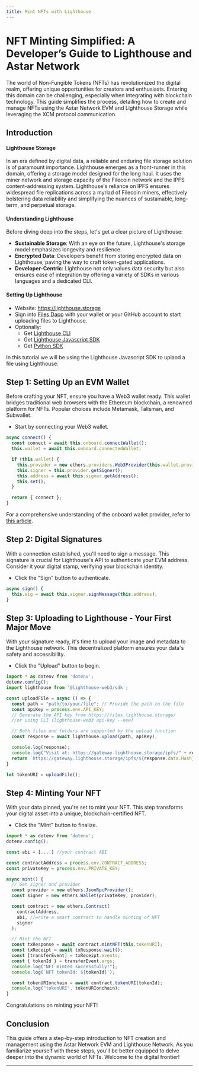 ```yaml
---
title: Mint NFTs with Lighthouse
---
```


# NFT Minting Simplified: A Developer’s Guide to Lighthouse and Astar Network

The world of Non-Fungible Tokens (NFTs) has revolutionized the digital realm, offering unique opportunities for creators and enthusiasts. Entering this domain can be challenging, especially when integrating with blockchain technology. This guide simplifies the process, detailing how to create and manage NFTs using the Astar Network EVM and Lighthouse Storage while leveraging the XCM protocol communication.   

## Introduction
#### Lighthouse Storage
In an era defined by digital data, a reliable and enduring file storage solution is of paramount importance. Lighthouse emerges as a front-runner in this domain, offering a storage model designed for the long haul. It uses the miner network and storage capacity of the Filecoin network and the IPFS content-addressing system. Lighthouse's reliance on IPFS ensures widespread file replications across a myriad of Filecoin miners, effectively bolstering data reliability and simplifying the nuances of sustainable, long-term, and perpetual storage.

#### Understanding Lighthouse
Before diving deep into the steps, let's get a clear picture of Lighthouse:

* **Sustainable Storage**: With an eye on the future, Lighthouse's storage model emphasizes longevity and resilience.
* **Encrypted Data**: Developers benefit from storing encrypted data on Lighthouse, paving the way to craft token-gated applications.
* **Developer-Centric**: Lighthouse not only values data security but also ensures ease of integration by offering a variety of SDKs in various languages and a dedicated CLI.

#### Setting Up Lighthouse
* Website: https://lighthouse.storage
* Sign into [Files Dapp](https://files.lighthouse.storage/) with your wallet or your GitHub account to start uploading files to Lighthouse.
* Optionally:
  * Get [Lighthouse CLI](https://lighthouse-1.gitbook.io/lighthouse-1/cli-tool/overview)
  * Get [Lighthouse Javascript SDK](https://lighthouse-1.gitbook.io/lighthouse-1/lighthouse-sdk/overview)
  * Get [Python SDK](https://pypi.org/project/lighthouseweb3/)

In this tutorial we will be using the Lighthouse Javascript SDK to uplaod a file using Lighthouse.



## Step 1: Setting Up an EVM Wallet
Before crafting your NFT, ensure you have a Web3 wallet ready. This wallet bridges traditional web browsers with the Ethereum blockchain, a renowned platform for NFTs. Popular choices include Metamask, Talisman, and Subwallet.
- Start by connecting your Web3 wallet.

```javascript
async connect() {
  const connect = await this.onboard.connectWallet();
  this.wallet = await this.onboard.connectedWallet;

  if (this.wallet) {
    this.provider = new ethers.providers.Web3Provider(this.wallet.provider);
    this.signer = this.provider.getSigner();
    this.address = await this.signer.getAddress();
    this.set();
  }

  return { connect };
}
```

For a comprehensive understanding of the onboard wallet provider, refer to [this article](https://astar.network/blog/one-small-piece-of-code-one-giant-leap-for-web3-37760/).

## Step 2: Digital Signatures
With a connection established, you'll need to sign a message. This signature is crucial for Lighthouse's API to authenticate your EVM address. Consider it your digital stamp, verifying your blockchain identity.
- Click the "Sign" button to authenticate.

```javascript
async sign() {
  this.sig = await this.signer.signMessage(this.address);
}
```

## Step 3: Uploading to Lighthouse - Your First Major Move
With your signature ready, it's time to upload your image and metadata to the Lighthouse network. This decentralized platform ensures your data's safety and accessibility.
- Click the "Upload" button to begin.

```javascript
import * as dotenv from 'dotenv';
dotenv.config();
import lighthouse from '@lighthouse-web3/sdk';

const uploadFile = async () => {
  const path = "path/to/your/file"; // Provide the path to the file
  const apiKey = process.env.API_KEY; 
  // Generate the API key from https://files.lighthouse.storage/ 
  //or using CLI (lighthouse-web3 api-key --new)

  // Both files and folders are supported by the upload function
  const response = await lighthouse.upload(path, apiKey);

  console.log(response);
  console.log("Visit at: https://gateway.lighthouse.storage/ipfs/" + response.data.Hash);
  return `https://gateway.lighthouse.storage/ipfs/${response.data.Hash}`
}

let tokenURI = uploadFile();

```

## Step 4: Minting Your NFT
With your data pinned, you're set to mint your NFT. This step transforms your digital asset into a unique, blockchain-certified NFT.
- Click the "Mint" button to finalize.

```javascript
import * as dotenv from 'dotenv';
dotenv.config();

const abi = [....] //your contract ABI

const contractAddress = process.env.CONTRACT_ADDRESS; 
const privateKey = process.env.PRIVATE_KEY;

async mint() {
  // Get signer and provider
  const provider = new ethers.JsonRpcProvider();
  const signer = new ethers.Wallet(privateKey, provider);

  const contract = new ethers.Contract(
    contractAddress,
    abi, //write a smart contract to handle minting of NFT
    signer
  );

  // Mint the NFT
  const txResponse = await contract.mintNFT(this.tokenURI);
  const txReceipt = await txResponse.wait();
  const [transferEvent] = txReceipt.events;
  const { tokenId } = transferEvent.args;
  console.log("NFT minted successfully!");
  console.log(`NFT tokenId: ${tokenId}`);

  const tokenURIonchain = await contract.tokenURI(tokenId);
  console.log("tokenURI", tokenURIonchain);
}
```

Congratulations on minting your NFT! 

## Conclusion
This guide offers a step-by-step introduction to NFT creation and management using the Astar Network EVM and Lighthouse Network. As you familiarize yourself with these steps, you'll be better equipped to delve deeper into the dynamic world of NFTs. Welcome to the digital frontier!

---